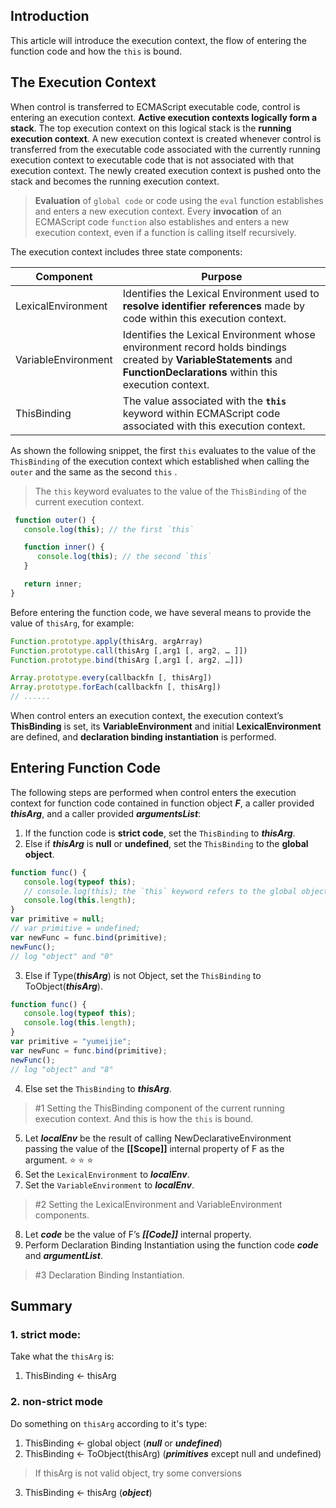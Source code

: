 ## Introduction
 
 This article will introduce the execution context, the flow of entering the function code and how the `this` is bound.

## The Execution Context

When control is transferred to ECMAScript executable code, control is entering an execution context. **Active execution contexts logically form a stack**. The top execution context on this logical stack is the **running execution context**. A new execution context is created whenever control is transferred from the executable code associated with the currently running execution context to executable code that is not associated with that execution context. The newly created execution context is pushed onto the stack and becomes the running execution context.
> **Evaluation** of `global code` or code using the `eval` function establishes and enters a new execution context. Every **invocation** of an ECMAScript code `function` also establishes and enters a new execution context, even if a function is calling itself recursively. 

The execution context includes three state components: 

Component | Purpose
--- | ---
LexicalEnvironment | Identifies the Lexical Environment used to **resolve identifier references** made by code within this execution context.
VariableEnvironment | Identifies the Lexical Environment whose environment record holds bindings created by **VariableStatements** and **FunctionDeclarations** within this execution context.
ThisBinding | The value associated with the **`this`** keyword within ECMAScript code associated with this execution context.

As shown the following snippet, the first `this` evaluates to the value of the `ThisBinding` of the execution context which established when calling the `outer`   and the same as the second `this` .
>  The `this` keyword evaluates to the value of the `ThisBinding` of the current execution context.

```javascript
 function outer() {
   console.log(this); // the first `this`

   function inner() {
      console.log(this); // the second `this`
   }

   return inner;
}
```


Before entering the function code, we have several means to provide the value of `thisArg`, for example:
```javascript
Function.prototype.apply(thisArg, argArray)
Function.prototype.call(thisArg [,arg1 [, arg2, … ]]) 
Function.prototype.bind(thisArg [,arg1 [, arg2, …]])

Array.prototype.every(callbackfn [, thisArg])
Array.prototype.forEach(callbackfn [, thisArg])
// ......
```

When control enters an execution context, the execution context’s **ThisBinding** is set, its **VariableEnvironment** and initial **LexicalEnvironment** are defined, and **declaration binding instantiation** is performed.

## Entering Function Code

The following steps are performed when control enters the execution context for function code contained in function object ***F***, a caller provided ***thisArg***, and a caller provided ***argumentsList***:
1. If the function code is **strict code**, set the `ThisBinding` to ***thisArg***.
2. Else if ***thisArg*** is **null** or **undefined**, set the `ThisBinding` to the **global object**.
```javascript
function func() {
   console.log(typeof this);
   // console.log(this); the `this` keyword refers to the global object
   console.log(this.length);
}
var primitive = null;
// var primitive = undefined;
var newFunc = func.bind(primitive);
newFunc();
// log "object" and "0"
```
3. Else if Type(***thisArg***) is not Object, set the `ThisBinding` to ToObject(***thisArg***).
```javascript
function func() {
   console.log(typeof this);
   console.log(this.length);
}
var primitive = "yumeijie";
var newFunc = func.bind(primitive);
newFunc();
// log "object" and "8"
```
4. Else set the `ThisBinding` to ***thisArg***.
> \#1 Setting the ThisBinding component of the current running execution context. And this is how the `this` is bound.

5. Let ***localEnv*** be the result of calling NewDeclarativeEnvironment passing the value of the **[[Scope]]** internal property of F as the argument. :star: :star: :star:
6. Set the `LexicalEnvironment` to ***localEnv***.
7. Set the `VariableEnvironment` to ***localEnv***.
>  \#2 Setting the LexicalEnvironment  and VariableEnvironment components.

8. Let ***code*** be the value of F’s ***[[Code]]*** internal property.
9. Perform Declaration Binding Instantiation using the function code ***code*** and ***argumentList***.
>  \#3 Declaration Binding Instantiation.

## Summary

### 1. strict mode:

Take what the `thisArg` is:
1. ThisBinding <- thisArg

### 2. non-strict mode

Do something on `thisArg` according to it's type:
1. ThisBinding <- global object (***null*** or ***undefined***)
2. ThisBinding <- ToObject(thisArg) (***primitives*** except null and undefined)
> If thisArg is not valid object, try some conversions
3. ThisBinding <- thisArg (***object***)
